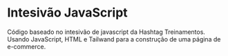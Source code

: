 # Intesivão JavaScript

Código baseado no intesivão de javascript da Hashtag Treinamentos. Usando JavaScript, HTML e Tailwand para a construção de uma página de e-commerce.
